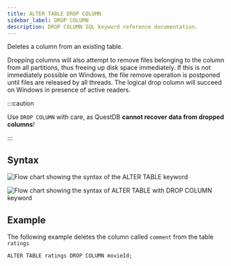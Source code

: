 ```yaml
---
title: ALTER TABLE DROP COLUMN
sidebar_label: DROP COLUMN
description: DROP COLUMN SQL keyword reference documentation.
---
```


Deletes a column from an existing table.

Dropping columns will also attempt to remove files belonging to the column from
all partitions, thus freeing up disk space immediately. If this is not
immediately possible on Windows, the file remove operation is postponed until
files are released by all threads. The logical drop column will succeed on
Windows in presence of active readers.

:::caution

Use `DROP COLUMN` with care, as QuestDB **cannot recover data from dropped
columns**!

:::

## Syntax

![Flow chart showing the syntax of the ALTER TABLE keyword](/img/docs/diagrams/alterTable.svg)

![Flow chart showing the syntax of ALTER TABLE with DROP COLUMN keyword](/img/docs/diagrams/alterTableDropColumn.svg)

## Example

The following example deletes the column called `comment` from the table
`ratings`

```questdb-sql title="Dropping a column"
ALTER TABLE ratings DROP COLUMN movieId;
```
